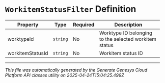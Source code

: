 # `WorkitemStatusFilter` Definition

| Property | Type | Required | Description |
|----------|------|----------|-------------|
| worktypeId | `string` | No | Worktype ID belonging to the selected workitem status |
| workitemStatusId | `string` | No | Workitem status ID |

---

*This file was automatically generated by the Generate Genesys Cloud Platform API classes utility on 2025-04-24T15:04:25.499Z*